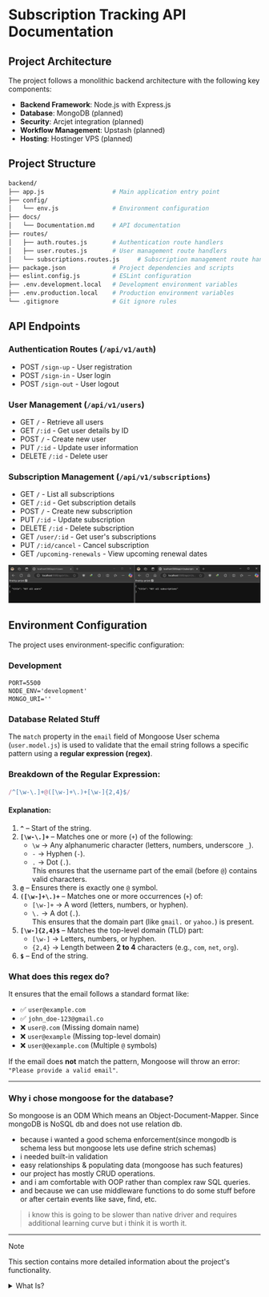 # Subscription Tracking API Documentation

## Project Architecture
The project follows a monolithic backend architecture with the following key components:

- **Backend Framework**: Node.js with Express.js
- **Database**: MongoDB (planned)
- **Security**: Arcjet integration (planned)
- **Workflow Management**: Upstash (planned)
- **Hosting**: Hostinger VPS (planned)

## Project Structure

```bash
backend/
├── app.js                   # Main application entry point
├── config/
│   └── env.js               # Environment configuration
├── docs/
│   └── Documentation.md     # API documentation
├── routes/
│   ├── auth.routes.js       # Authentication route handlers
│   ├── user.routes.js       # User management route handlers
│   └── subscriptions.routes.js     # Subscription management route handlers
├── package.json             # Project dependencies and scripts
├── eslint.config.js         # ESLint configuration
├── .env.development.local   # Development environment variables
├── .env.production.local    # Production environment variables
└── .gitignore               # Git ignore rules
```

## API Endpoints

### Authentication Routes (`/api/v1/auth`)
- POST `/sign-up` - User registration
- POST `/sign-in` - User login
- POST `/sign-out` - User logout

### User Management (`/api/v1/users`)
- GET `/` - Retrieve all users
- GET `/:id` - Get user details by ID
- POST `/` - Create new user
- PUT `/:id` - Update user information
- DELETE `/:id` - Delete user

### Subscription Management (`/api/v1/subscriptions`)
- GET `/` - List all subscriptions
- GET `/:id` - Get subscription details
- POST `/` - Create new subscription
- PUT `/:id` - Update subscription
- DELETE `/:id` - Delete subscription
- GET `/user/:id` - Get user's subscriptions
- PUT `/:id/cancel` - Cancel subscription
- GET `/upcoming-renewals` - View upcoming renewal dates

![routes check](/docs/Screenshots/routes_demo.png)

## Environment Configuration
The project uses environment-specific configuration:

### Development
```env
PORT=5500
NODE_ENV='development'
MONGO_URI=''
```

### Database Related Stuff

The `match` property in the `email` field of Mongoose User schema (`user.model.js`) is used to validate that the email string follows a specific pattern using a **regular expression (regex)**.  

### Breakdown of the Regular Expression:  
```js
/^[\w-\.]+@([\w-]+\.)+[\w-]{2,4}$/
```

#### Explanation:
1. **`^`** – Start of the string.  
2. **`[\w-\.]+`** – Matches one or more (`+`) of the following:
   - `\w` → Any alphanumeric character (letters, numbers, underscore `_`).
   - `-` → Hyphen (`-`).
   - `.` → Dot (`.`).  
   This ensures that the username part of the email (before `@`) contains valid characters.  
3. **`@`** – Ensures there is exactly one `@` symbol.  
4. **`([\w-]+\.)+`** – Matches one or more occurrences (`+`) of:
   - `[\w-]+` → A word (letters, numbers, or hyphen).  
   - `\.` → A dot (`.`).  
   This ensures that the domain part (like `gmail.` or `yahoo.`) is present.  
5. **`[\w-]{2,4}$`** – Matches the top-level domain (TLD) part:
   - `[\w-]` → Letters, numbers, or hyphen.
   - `{2,4}` → Length between **2 to 4** characters (e.g., `com`, `net`, `org`).  
6. **`$`** – End of the string.  

### What does this regex do?
It ensures that the email follows a standard format like:
- ✅ `user@example.com`
- ✅ `john_doe-123@gmail.co`
- ❌ `user@.com` (Missing domain name)
- ❌ `user@example` (Missing top-level domain)
- ❌ `user@@example.com` (Multiple `@` symbols)

If the email does **not** match the pattern, Mongoose will throw an error:  
`"Please provide a valid email"`.

---
### Why i chose mongoose for the database?

So mongoose is an ODM Which means an Object-Document-Mapper. Since mongoDB is NoSQL db and does not use relation db.

- because i wanted a good schema enforcement(since mongodb is schema less but mongoose lets use define strich schemas)
- i needed built-in validation
- easy relationships & populating data (mongoose has such features)
- our project has mostly CRUD operations.
- and i am comfortable with OOP rather than complex raw SQL queries.
- and because we can use middleware functions to do some stuff before or after certain events like save, find, etc.

> i know this is going to be slower than native driver and requires additional learning curve but i think it is worth it.

---


> [!NOTE]
> This section contains more detailed information about the project's functionality.

<details>
  <summary>What Is?</summary>

#### Middleware Functions
[Middleware](/docs/what-is/middleware.md) functions are used to handle common tasks like logging, parsing requests, and error handling.

#### CORS
[CORS](/docs/what-is/cors.md) (Cross-Origin Resource Sharing) is a security feature that controls how web pages can request resources from different domains.

</details>